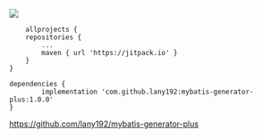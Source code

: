 [![](https://jitpack.io/v/lany192/mybatis-generator-plus.svg)](https://jitpack.io/#lany192/mybatis-generator-plus)

    	allprojects {
		repositories {
			...
			maven { url 'https://jitpack.io' }
		}
	}

	dependencies {
	        implementation 'com.github.lany192:mybatis-generator-plus:1.0.0'
	}

https://github.com/lany192/mybatis-generator-plus